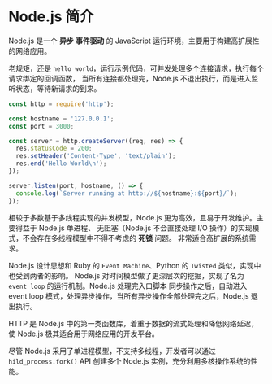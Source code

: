 # Node.js 简介

Node.js 是一个 **异步** **事件驱动** 的 JavaScript 运行环境，主要用于构建高扩展性的网络应用。

老规矩，还是 `hello world`，运行示例代码，可并发处理多个连接请求，执行每个请求绑定的回调函数，
当所有连接都处理完，Node.js 不退出执行，而是进入监听状态，等待新请求的到来。

```js
const http = require('http');

const hostname = '127.0.0.1';
const port = 3000;

const server = http.createServer((req, res) => {
  res.statusCode = 200;
  res.setHeader('Content-Type', 'text/plain');
  res.end('Hello World\n');
});

server.listen(port, hostname, () => {
  console.log(`Server running at http://${hostname}:${port}/`);
});
```

相较于多数基于多线程实现的并发模型，Node.js 更为高效，且易于开发维护。主要得益于 Node.js 单进程、
无阻塞（Node.js 不会直接处理 I/O 操作）的实现模式，不会存在多线程模型中不得不考虑的 **死锁** 问题。
非常适合高扩展的系统需求。

Node.js 设计思想和 Ruby 的 `Event Machine`、Python 的 `Twisted` 类似，实现中也受到两者的影响。
Node.js 对时间模型做了更深层次的挖掘，实现了名为 `event loop` 的运行机制。Node.js 处理完入口脚本
同步操作之后，自动进入 event loop 模式，处理异步操作，当所有异步操作全部处理完之后，Node.js 
退出执行。

HTTP 是 Node.js 中的第一类函数库，着重于数据的流式处理和降低网络延迟，使 Node.js 极其适合用于网络应用的开发平台。

尽管 Node.js 采用了单进程模型，不支持多线程，开发者可以通过 `hild_process.fork()` API 创建多个 Node.js 
实例，充分利用多核操作系统的性能。

